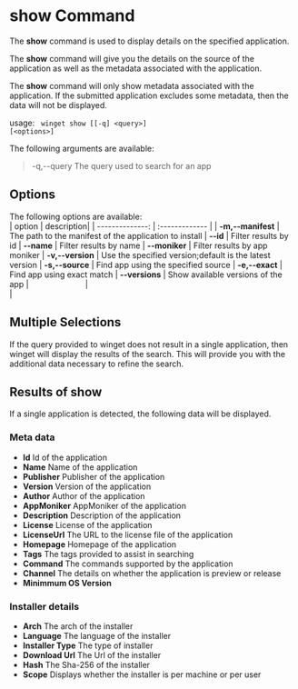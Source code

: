 # show Command
The <b>show</b> command is used to display details on the specified application.

The <b>show</b> command will give you the details on the source of the application as well as the metadata associated with the application.

The <b>show</b> command will only show metadata associated with the application.  If the submitted application excludes some metadata, then the data will not be displayed.

usage: <code> winget show [[-q] \<query>] [\<options>]</code>

The following arguments are available:
>-q,--query     The query used to search for an app

## Options
The following options are available:  
| option  | description|
| --------------: | :------------- |
| **-m,--manifest** | The path to the manifest of the application to install
| **--id**         |  Filter results by id
| **--name**   |      Filter results by name
| **--moniker**   |  Filter results by app moniker
| **-v,--version** |  Use the specified version;default is the latest version
| **-s,--source** |   Find app using the specified source
| **-e,--exact**     | Find app using exact match
| **--versions**    | Show available versions of the app
|<img width=100   />|<img width=500 />  |



## Multiple Selections 
If the query provided to winget does not result in a single application, then winget will display the results of the search.  This will provide you with the additional data necessary to refine the search.

## Results of show
If a single application is detected, the following data will be displayed.

### Meta data
 * **Id**           Id of the application
 * **Name**         Name of the application
 * **Publisher**   Publisher of the application
 * **Version**      Version of the application
 * **Author**           Author of the application
 * **AppMoniker**           AppMoniker of the application
 * **Description**           Description of the application
 * **License**           License of the application
  * **LicenseUrl**           The URL to the license file of the application
  * **Homepage**           Homepage of the application
  * **Tags**     The tags provided to assist in searching     
 * **Command**           The commands supported by the application
* **Channel**       The details on whether the application is preview or release
* **Minimmum OS Version**          
### Installer details
  * **Arch**           The arch of the installer
  * **Language**           The language of the installer
  * **Installer Type**       The type of installer
  * **Download Url**           The Url of the installer
  * **Hash**           The Sha-256 of the installer 
  * **Scope**          Displays whether the installer is per machine or per user
 



